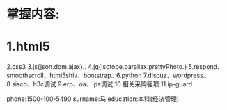 # 掌握内容:
# 1.html5
2.css3
3.js{json.dom.ajax}..
4.jq{isotope.parallax.prettyPhoto.}
5.respond、smoothscroll、html5shiv、bootstrap..
6.python
7.discuz、wordpress..
8.sisco、h3c调试
9.erp、oa、ips调试
10.相关采购强项
11.ip-guard

phone:1500-100-5490
surname:马
education:本科(经济管理)
